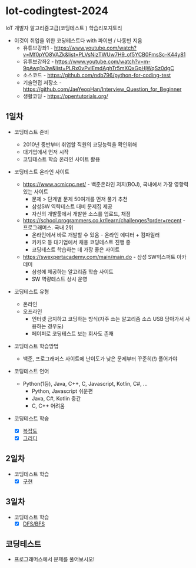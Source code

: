 # Iot-codingtest-2024
IoT 개발자 알고리즘고급(코딩테스트 ) 학습리포지토리

- 이것이 취업을 위한 코딩테스트다 with 파이썬 / 나동빈 지음 
    - 유튜브강좌1 - https://www.youtube.com/watch?v=Mf0pYO8VAZk&list=PLVsNizTWUw7H9_of5YCB0FmsSc-K44y81
    - 유튜브강좌2 - https://www.youtube.com/watch?v=m-9pAwq1o3w&list=PLRx0vPvlEmdAghTr5mXQxGpHjWqSz0dgC
    - 소스코드 - https://github.com/ndb796/python-for-coding-test
    - 기술면접 저장소 - https://github.com/JaeYeopHan/Interview_Question_for_Beginner    
    - 생활코딩 - https://opentutorials.org/

## 1일차
- 코딩테스트 준비
    - 2010년 중반부터 취업할 직원의 코딩능력을 확인위해 
    - 대기업에서 먼저 시작
    - 코딩테스트 학습 온라인 사이트 활용

- 코딩테스트 온라인 사이트
    - https://www.acmicpc.net/ - 백준온라인 저지(BOJ), 국내에서 가장 영향력있는 사이트
        - 문제 > 단계별 문제 50여개를 먼저 풀기 추천
        - 삼성SW 역략테스트 대비 문제집 제공
        - 자신의 개발툴에서 개발한 소스를 업로드, 채점
    - https://school.programmers.co.kr/learn/challenges?order=recent - 프로그래머스. 국내 2위
        - 온라인에서 바로 개발할 수 있음 - 온라인 에디터 + 컴파일러 
        - 카카오 등 대기업에서 채용 코딩테스트 진행 중
        - 코딩테스트 학습하는 데 가장 좋은 사이트
    - https://swexpertacademy.com/main/main.do - 삼성 SW익스퍼트 아카데미
        - 삼성에 제공하는 알고리즘 학습 사이트
        - SW 역량테스트 상시 운영

- 코딩테스트 유형
    - 온라인
    - 오프라인 
        - 인터넷 금지하고 코딩하는 방식(자주 쓰는 알고리즘 소스 USB 담아가서 사용하는 경우도)
        - 페이퍼로 코딩테스트 보는 회사도 존재

- 코딩테스트 학습방법
    - 백준, 프로그래머스 사이트에 난이도가 낮은 문제부터 꾸준히(!) 풀어가야

- 코딩테스트 언어
    - Python(1등), Java, C++, C, Javascript, Kotlin, C#, ...
        - Python, Javascript 쉬운편
        - Java, C#, Kotlin 중간
        - C, C++ 어려움

- 코딩테스트 학습
    - [x] [복잡도](https://github.com/hugoMGSung/Iot-codingtest-2024/blob/main/day1/ct001_complexity.ipynb)
    - [x] [그리디](https://github.com/hugoMGSung/Iot-codingtest-2024/blob/main/day1/ct002_greedy.ipynb)

## 2일차
- 코딩테스트 학습
    - [x] [구현](https://github.com/hugoMGSung/Iot-codingtest-2024/blob/main/day2/ct003_implement.ipynb)

## 3일차
- 코딩테스트 학습
    - [x] [DFS/BFS](https://github.com/hugoMGSung/Iot-codingtest-2024/blob/main/day3/ct004_dfs_bfs.ipynb)

## 코딩테스트
- 프로그래머스에서 문제를 풀어보시오!